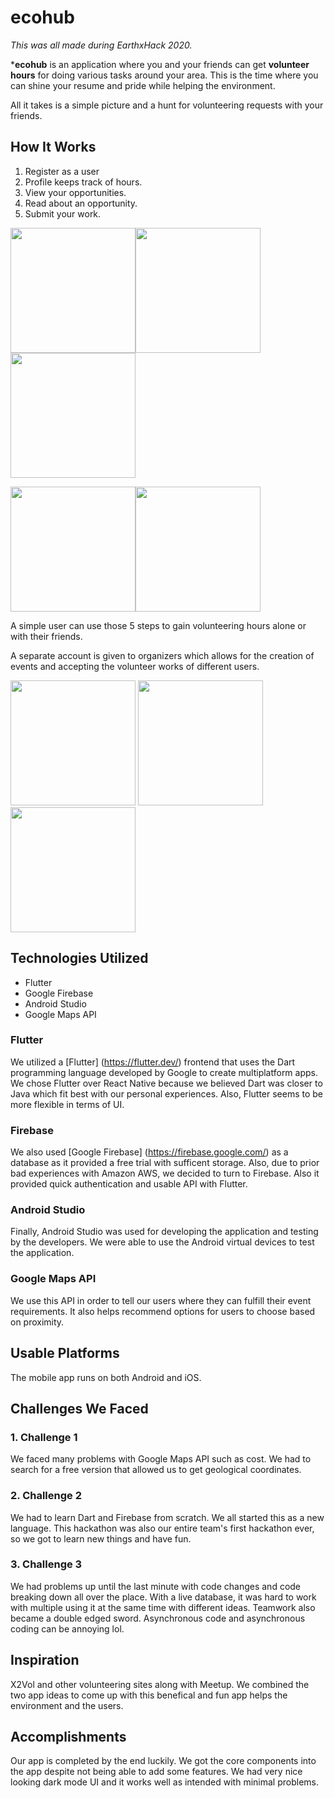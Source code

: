 # ecohub

_This was all made during EarthxHack 2020._

***ecohub** is an application where you and your friends can get **volunteer hours**
for doing various tasks around your area. This is the time where you can shine your
resume and pride while helping the environment.

All it takes is a simple picture and a hunt for volunteering requests with your friends.

## How It Works
1. Register as a user    
2. Profile keeps track of hours.    
3. View your opportunities.
4. Read about an opportunity.    
5. Submit your work.

 <img src="/images/step1.PNG" width="200"><img src="/images/step2.PNG" width="200"><img src="/images/step3.png" width="200">
 
 <img src="/images/step4.PNG" width="200"><img src="/images/step5.png" width="200">


A simple user can use those 5 steps to gain volunteering hours alone or with their
friends.

A separate account is given to organizers which allows for the creation of events
and accepting the volunteer works of different users.

<img src="/images/Map.png" width="200"> <img src="/images/Feed.png" width="200"> <img src="/images/acceptances.png" width="200">

## Technologies Utilized

 * Flutter
 * Google Firebase
 * Android Studio
 * Google Maps API

### Flutter
We utilized a [Flutter] (https://flutter.dev/) frontend that uses the Dart programming language developed by
Google to create multiplatform apps. We chose Flutter over React Native because we believed
Dart was closer to Java which fit best with our personal experiences. Also, Flutter seems to be
more flexible in terms of UI.

### Firebase
We also used [Google Firebase] (https://firebase.google.com/) as a database as it provided a free
trial with sufficent storage. Also, due to prior bad experiences with Amazon AWS, we decided to turn
to Firebase. Also it provided quick authentication and usable API with Flutter.

### Android Studio
Finally, Android Studio was used for developing the application and testing by the developers. We
were able to use the Android virtual devices to test the application.

### Google Maps API
We use this API in order to tell our users where they can fulfill their event requirements. It
also helps recommend options for users to choose based on proximity.

## Usable Platforms

The mobile app runs on both Android and iOS.

## Challenges We Faced

### 1. Challenge 1

We faced many problems with Google Maps API such as cost. We had to search for a free version that
allowed us to get geological coordinates.

### 2. Challenge 2

We had to learn Dart and Firebase from scratch. We all started this as a new language. This hackathon
was also our entire team's first hackathon ever, so we got to learn new things and have fun.

### 3. Challenge 3

We had problems up until the last minute with code changes and code breaking down all over the place.
With a live database, it was hard to work with multiple using it at the same time with different ideas.
Teamwork also became a double edged sword. Asynchronous code and asynchronous coding can be annoying lol.

## Inspiration

X2Vol and other volunteering sites along with Meetup. We combined the two app ideas to come up with this
benefical and fun app helps the environment and the users.

## Accomplishments

Our app is completed by the end luckily. We got the core components into the app despite not being able
to add some features. We had very nice looking dark mode UI and it works well as intended with minimal
problems.

